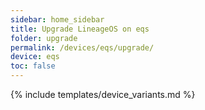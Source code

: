 ```yaml
---
sidebar: home_sidebar
title: Upgrade LineageOS on eqs
folder: upgrade
permalink: /devices/eqs/upgrade/
device: eqs
toc: false
---
```

{% include templates/device_variants.md %}
